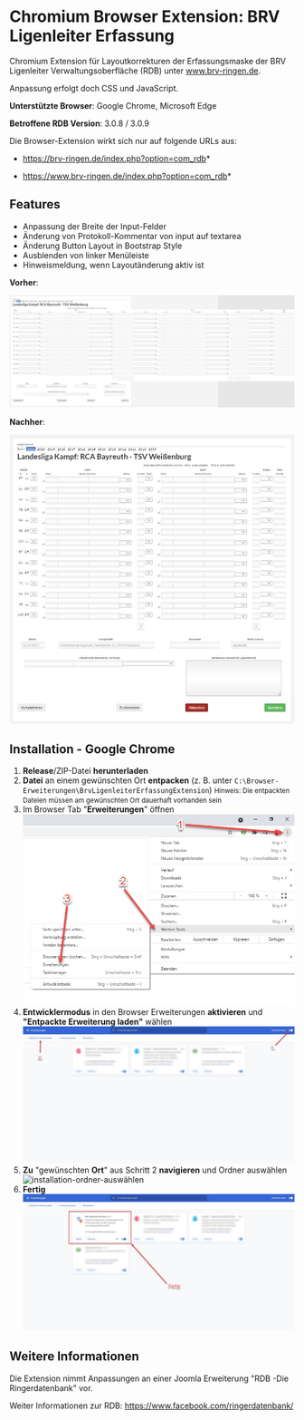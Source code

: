 # Chromium Browser Extension: BRV Ligenleiter Erfassung

Chromium Extension für Layoutkorrekturen der Erfassungsmaske der BRV Ligenleiter Verwaltungsoberfläche (RDB) unter www.brv-ringen.de.

Anpassung erfolgt doch CSS und JavaScript.

**Unterstützte Browser**: Google Chrome, Microsoft Edge

**Betroffene RDB Version**: 3.0.8 / 3.0.9

Die Browser-Extension wirkt sich nur auf folgende URLs aus:

- https://brv-ringen.de/index.php?option=com_rdb*

- https://www.brv-ringen.de/index.php?option=com_rdb*



## Features

- Anpassung der Breite der Input-Felder
- Änderung von Protokoll-Kommentar von input auf textarea
- Änderung Button Layout in Bootstrap Style
- Ausblenden von linker Menüleiste
- Hinweismeldung, wenn Layoutänderung aktiv ist

**Vorher**:

![vorher](dokumentation/vorher.jpg)

**Nachher**:

![nachher](dokumentation/nachher.jpg)



## Installation - Google Chrome

1. **Release**/ZIP-Datei **herunterladen**
2. **Datei** an einem gewünschten Ort **entpacken** (z. B. unter `C:\Browser-Erweiterungen\BrvLigenleiterErfassungExtension`)
   <small>Hinweis: Die entpackten Dateien müssen am gewünschten Ort dauerhaft vorhanden sein</small>
3. Im Browser Tab "**Erweiterungen**" öffnen
   ![installation-erweiterungen](dokumentation/installation-erweiterungen.jpg)
4. **Entwicklermodus** in den Browser Erweiterungen **aktivieren** und **"Entpackte Erweiterung laden"** wählen
   ![installation-entwicklermodus](dokumentation/installation-entwicklermodus.jpg)
5. **Zu** "gewünschten **Ort**" aus Schritt 2 **navigieren** und Ordner auswählen
   ![installation-ordner-auswählen](dokumentation/installation-ordner-auswählen.jpg)
6. **Fertig**
   ![installation-fertig](dokumentation/installation-fertig.jpg)



## Weitere Informationen

Die Extension nimmt Anpassungen an einer Joomla Erweiterung "RDB -Die Ringerdatenbank" vor.

Weiter Informationen zur RDB: https://www.facebook.com/ringerdatenbank/
